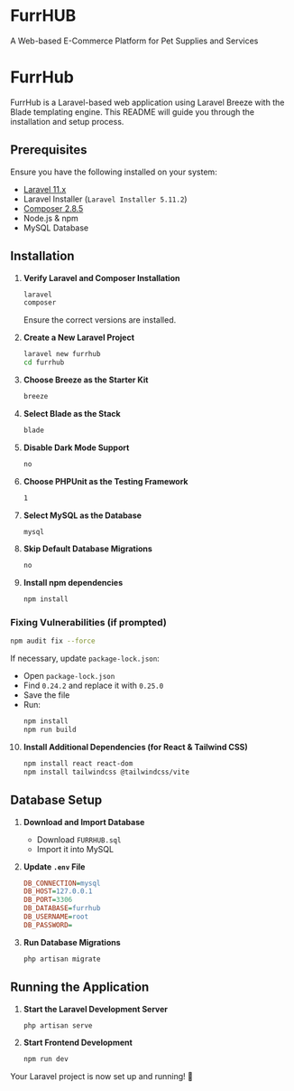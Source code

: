# FurrHUB
 A Web-based E-Commerce Platform for Pet Supplies and Services 
# FurrHub

FurrHub is a Laravel-based web application using Laravel Breeze with the Blade templating engine. This README will guide you through the installation and setup process.

## Prerequisites

Ensure you have the following installed on your system:
- [Laravel 11.x](https://laravel.com/docs/11.x/installation)
- Laravel Installer (`Laravel Installer 5.11.2`)
- [Composer 2.8.5](https://getcomposer.org/)
- Node.js & npm
- MySQL Database

## Installation

1. **Verify Laravel and Composer Installation**
   ```sh
   laravel
   composer
   ```
   Ensure the correct versions are installed.

2. **Create a New Laravel Project**
   ```sh
   laravel new furrhub
   cd furrhub
   ```

3. **Choose Breeze as the Starter Kit**
   ```sh
   breeze
   ```

4. **Select Blade as the Stack**
   ```sh
   blade
   ```

5. **Disable Dark Mode Support**
   ```sh
   no
   ```

6. **Choose PHPUnit as the Testing Framework**
   ```sh
   1
   ```

7. **Select MySQL as the Database**
   ```sh
   mysql
   ```

8. **Skip Default Database Migrations**
   ```sh
   no
   ```

9. **Install npm dependencies**
   ```sh
   npm install
   ```

### Fixing Vulnerabilities (if prompted)
   ```sh
   npm audit fix --force
   ```
   If necessary, update `package-lock.json`:
   - Open `package-lock.json`
   - Find `0.24.2` and replace it with `0.25.0`
   - Save the file
   - Run:
     ```sh
     npm install
     npm run build
     ```

10. **Install Additional Dependencies (for React & Tailwind CSS)**
    ```sh
    npm install react react-dom
    npm install tailwindcss @tailwindcss/vite
    ```

## Database Setup

1. **Download and Import Database**
   - Download `FURRHUB.sql`
   - Import it into MySQL

2. **Update `.env` File**
   ```ini
   DB_CONNECTION=mysql
   DB_HOST=127.0.0.1
   DB_PORT=3306
   DB_DATABASE=furrhub
   DB_USERNAME=root
   DB_PASSWORD=
   ```

3. **Run Database Migrations**
   ```sh
   php artisan migrate
   ```

## Running the Application

1. **Start the Laravel Development Server**
   ```sh
   php artisan serve
   ```

2. **Start Frontend Development**
   ```sh
   npm run dev
   ```

Your Laravel project is now set up and running! 🚀

